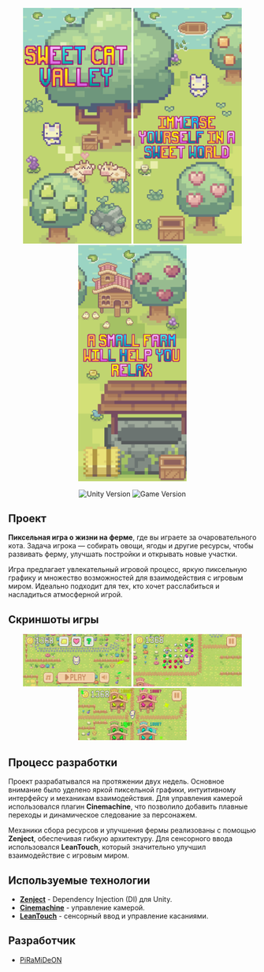<p align="center">
      <img src='https://github.com/PiRaMiDeON/ShyCatValley/blob/main/Imgs/1.jpg' width = 220>
      <img src='https://github.com/PiRaMiDeON/ShyCatValley/blob/main/Imgs/2.jpg' width = 220>
      <img src='https://github.com/PiRaMiDeON/ShyCatValley/blob/main/Imgs/3.jpg' width = 220>
</p>

<p align="center">
    <img src="https://img.shields.io/badge/Engine-Unity-blueviolet" alt="Unity Version">
    <img src="https://img.shields.io/badge/Version-Beta-green" alt="Game Version">
</p>

## Проект

**Пиксельная игра о жизни на ферме**, где вы играете за очаровательного кота. Задача игрока — собирать овощи, ягоды и другие ресурсы, чтобы развивать ферму, улучшать постройки и открывать новые участки. 

Игра предлагает увлекательный игровой процесс, яркую пиксельную графику и множество возможностей для взаимодействия с игровым миром. Идеально подходит для тех, кто хочет расслабиться и насладиться атмосферной игрой.

## Скриншоты игры

<p align="center"> 
      <img src='https://github.com/PiRaMiDeON/ShyCatValley/blob/main/Imgs/Screenshot1.jpg' width = 220> 
      <img src='https://github.com/PiRaMiDeON/ShyCatValley/blob/main/Imgs/Screenshot2.jpg' width = 220> 
      <img src='https://github.com/PiRaMiDeON/ShyCatValley/blob/main/Imgs/Screenshot3.jpg' width = 220> 
</p> 

## Процесс разработки

Проект разрабатывался на протяжении двух недель. Основное внимание было уделено яркой пиксельной графики, интуитивному интерфейсу и механикам взаимодействия. Для управления камерой использовался плагин **Cinemachine**, что позволило добавить плавные переходы и динамическое следование за персонажем.

Механики сбора ресурсов и улучшения фермы реализованы с помощью **Zenject**, обеспечивая гибкую архитектуру. Для сенсорного ввода использовался **LeanTouch**, который значительно улучшил взаимодействие с игровым миром.

## Используемые технологии

- [**Zenject**](https://assetstore.unity.com/packages/tools/utilities/zenject-157735) - Dependency Injection (DI) для Unity.
- [**Cinemachine**](https://assetstore.unity.com/packages/essentials/cinemachine-79898) - управление камерой.
- [**LeanTouch**](https://assetstore.unity.com/packages/tools/input-management/lean-touch-116049) - сенсорный ввод и управление касаниями.

## Разработчик

- [PiRaMiDeON](https://github.com/PiRaMiDeON)

